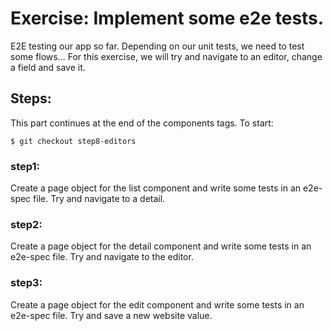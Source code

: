# Exercise: Implement some e2e tests.

E2E testing our app so far.
Depending on our unit tests, we need to test some flows...
For this exercise, we will try and navigate to an editor, change a field and save it.


## Steps:

This part continues at the end of the components tags. To start:
```
$ git checkout step8-editors
```

### step1:
Create a page object for the list component and write some tests in an e2e-spec file.
Try and navigate to a detail.

### step2:
Create a page object for the detail component and write some tests in an e2e-spec file.
Try and navigate to the editor.

### step3:
Create a page object for the edit component and write some tests in an e2e-spec file.
Try and save a new website value.
